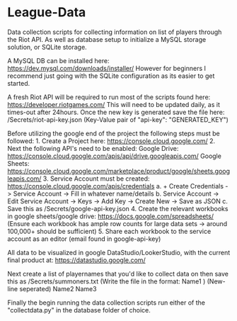 # League-Data

Data collection scripts for collecting information on list of players through the Riot API.
As well as database setup to initialize a MySQL storage solution, or SQLite storage.

A MySQL DB can be installed here: https://dev.mysql.com/downloads/installer/
However for beginners I recommend just going with the SQLite configuration as its easier to get started.

A fresh Riot API will be required to run most of the scripts found here: https://developer.riotgames.com/
This will need to be updated daily, as it times-out after 24hours. Once the new key is generated save the file here: /Secrets/riot-api-key.json
    (Key-Value pair of "api-key": "GENERATED_KEY")

Before utilizing the google end of the project the following steps must be followed:
    1. Create a Project here: https://console.cloud.google.com/
    2. Next the following API's need to be enabled:
        Google Drive: https://console.cloud.google.com/apis/api/drive.googleapis.com/
        Google Sheets: https://console.cloud.google.com/marketplace/product/google/sheets.googleapis.com/
    3. Service Account must be created: https://console.cloud.google.com/apis/credentials
        a. + Create Credentials -> Service Account -> Fill in whatever name/details
        b. Service Account -> Edit Service Account -> Keys -> Add Key -> Create New -> Save as JSON
        c. Save this as /Secrets/google-api-key.json
    4. Create the relevant workbooks in google sheets/google drive: https://docs.google.com/spreadsheets/
        (Ensure each workbook has ample row counts for large data sets -> around 100,000+ should be sufficient)
    5. Share each workbook to the service account as an editor (email found in google-api-key)

All data to be visualized in google DataStudio/LookerStudio, with the current final product at:
https://datastudio.google.com/

Next create a list of playernames that you'd like to collect data on then save this as /Secrets/summoners.txt
    (Write the file in the format:  Name1   ) (New-line seperated)
                                    Name2
                                    Name3

Finally the begin running the data collection scripts run either of the "collectdata.py" in the database folder of choice.